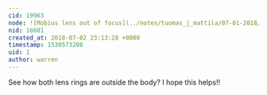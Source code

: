 ```yaml
---
cid: 19963
node: ![Mobius lens out of focus](../notes/tuomas_j_mattila/07-01-2018/mobius-lens-out-of-focus)
nid: 16601
created_at: 2018-07-02 23:13:28 +0000
timestamp: 1530573208
uid: 1
author: warren
---
```


See how both lens rings are outside the body? I hope this helps!!